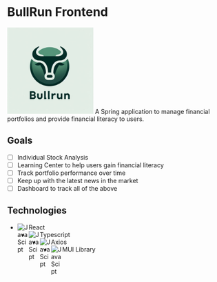 # BullRun Frontend
<img src = "https://github.com/jlthompson96/BullRun_Frontend/blob/main/src/assets/Designer.png" height= "200px" alt = "GW Logo">
A Spring application to manage financial portfolios and provide financial literacy to users.

## Goals
- [ ] Individual Stock Analysis
- [ ] Learning Center to help users gain financial literacy
- [ ] Track portfolio performance over time
- [ ] Keep up with the latest news in the market 
- [ ] Dashboard to track all of the above

## Technologies
- React <img align="left" alt="JavaScipt" width="26px" src="https://github.com/jlthompson96/vscode-material-icon-theme/blob/master/icons/react.svg" />
- Typescript <img align="left" alt="JavaScipt" width="26px" src="https://github.com/jlthompson96/vscode-material-icon-theme/blob/master/icons/typescript.svg" />
- Axios <img align="left" alt="JavaScipt" width="26px" src="https://github.com/jlthompson96/vscode-material-icon-theme/blob/master/icons/http.svg" />
- MUI Library <img align="left" alt="JavaScipt" width="26px" src="https://mui.com/static/logo.svg" />
